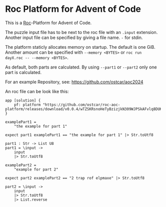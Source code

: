 # Roc Platform for Advent of Code

This is a [Roc](https://www.roc-lang.org/)-Platform for Advent of Code.

The puzzle input file has to be next to the roc file with an `.input` extension.
Another input file can be specified by giving a file name. `-` for stdin.

The platform staticly allocates memory on startup. The default is one GiB.
Another amount can be specified with `--memory <BYTES>` or `roc run dayX.roc -- --memory <BYTES>`.

As default, both parts are calculated. By using `--part1` or `--part2` only one
part is calculated.

For an example Repository, see: https://github.com/ostcar/aoc2024

An roc file can be look like this:

```roc
app [solution] {
    pf: platform "https://github.com/ostcar/roc-aoc-platform/releases/download/v0.0.4/wTZSKRsnoHeTyBzizjkN309WJPSkAFvlq8DUK1ZeCZg.tar.br",
}

examplePart1 =
    "the example for part 1"

expect part1 examplePart1 == "the example for part 1" |> Str.toUtf8

part1 : Str -> List U8
part1 = \input ->
    input
    |> Str.toUtf8

examplePart2 =
    "example for part 2"

expect part2 examplePart2 == "2 trap rof elpmaxe" |> Str.toUtf8

part2 = \input ->
    input
    |> Str.toUtf8
    |> List.reverse

```
